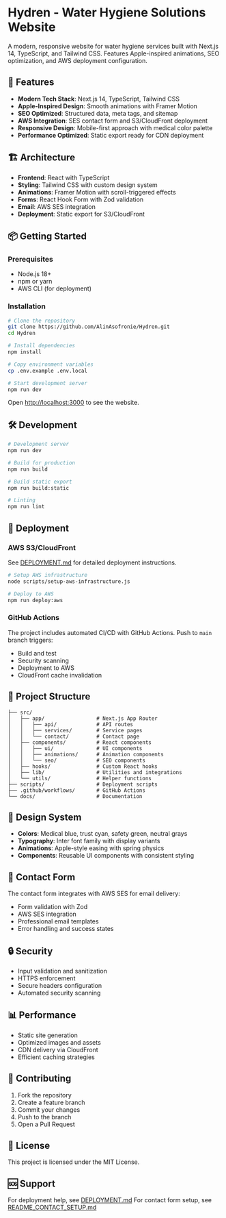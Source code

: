 # Hydren - Water Hygiene Solutions Website

A modern, responsive website for water hygiene services built with Next.js 14, TypeScript, and Tailwind CSS. Features Apple-inspired animations, SEO optimization, and AWS deployment configuration.

## 🚀 Features

- **Modern Tech Stack**: Next.js 14, TypeScript, Tailwind CSS
- **Apple-Inspired Design**: Smooth animations with Framer Motion
- **SEO Optimized**: Structured data, meta tags, and sitemap
- **AWS Integration**: SES contact form and S3/CloudFront deployment
- **Responsive Design**: Mobile-first approach with medical color palette
- **Performance Optimized**: Static export ready for CDN deployment

## 🏗️ Architecture

- **Frontend**: React with TypeScript
- **Styling**: Tailwind CSS with custom design system
- **Animations**: Framer Motion with scroll-triggered effects
- **Forms**: React Hook Form with Zod validation
- **Email**: AWS SES integration
- **Deployment**: Static export for S3/CloudFront

## 📦 Getting Started

### Prerequisites

- Node.js 18+
- npm or yarn
- AWS CLI (for deployment)

### Installation

```bash
# Clone the repository
git clone https://github.com/AlinAsofronie/Hydren.git
cd Hydren

# Install dependencies
npm install

# Copy environment variables
cp .env.example .env.local

# Start development server
npm run dev
```

Open [http://localhost:3000](http://localhost:3000) to see the website.

## 🛠️ Development

```bash
# Development server
npm run dev

# Build for production
npm run build

# Build static export
npm run build:static

# Linting
npm run lint
```

## 🚀 Deployment

### AWS S3/CloudFront

See [DEPLOYMENT.md](./DEPLOYMENT.md) for detailed deployment instructions.

```bash
# Setup AWS infrastructure
node scripts/setup-aws-infrastructure.js

# Deploy to AWS
npm run deploy:aws
```

### GitHub Actions

The project includes automated CI/CD with GitHub Actions. Push to `main` branch triggers:
- Build and test
- Security scanning
- Deployment to AWS
- CloudFront cache invalidation

## 📁 Project Structure

```
├── src/
│   ├── app/                 # Next.js App Router
│   │   ├── api/             # API routes
│   │   ├── services/        # Service pages
│   │   └── contact/         # Contact page
│   ├── components/          # React components
│   │   ├── ui/              # UI components
│   │   ├── animations/      # Animation components
│   │   └── seo/             # SEO components
│   ├── hooks/               # Custom React hooks
│   ├── lib/                 # Utilities and integrations
│   └── utils/               # Helper functions
├── scripts/                 # Deployment scripts
├── .github/workflows/       # GitHub Actions
└── docs/                    # Documentation
```

## 🎨 Design System

- **Colors**: Medical blue, trust cyan, safety green, neutral grays
- **Typography**: Inter font family with display variants
- **Animations**: Apple-style easing with spring physics
- **Components**: Reusable UI components with consistent styling

## 📧 Contact Form

The contact form integrates with AWS SES for email delivery:
- Form validation with Zod
- AWS SES integration
- Professional email templates
- Error handling and success states

## 🔒 Security

- Input validation and sanitization
- HTTPS enforcement
- Secure headers configuration
- Automated security scanning

## 📊 Performance

- Static site generation
- Optimized images and assets
- CDN delivery via CloudFront
- Efficient caching strategies

## 🤝 Contributing

1. Fork the repository
2. Create a feature branch
3. Commit your changes
4. Push to the branch
5. Open a Pull Request

## 📄 License

This project is licensed under the MIT License.

## 🆘 Support

For deployment help, see [DEPLOYMENT.md](./DEPLOYMENT.md)
For contact form setup, see [README_CONTACT_SETUP.md](./README_CONTACT_SETUP.md)
